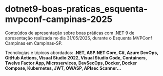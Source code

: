 # dotnet9-boas-praticas_esquenta-mvpconf-campinas-2025
Conteúdos de apresentação sobre boas práticas com .NET 9 de apresentação realizada no dia 31/05/2025, durante o Esquenta MVPConf Campinas em Campinas-SP.

Tecnologias e tópicos abordados: **.NET, ASP.NET Core, C#, Azure DevOps, GitHub Actions, Visual Studio 2022, Visual Studio Code, Containers, Twelve Factor App, Microservices, DevSecOps, Docker, Docker Compose, Kubernetes, JWT, OWASP, APIsec Scanner...**
